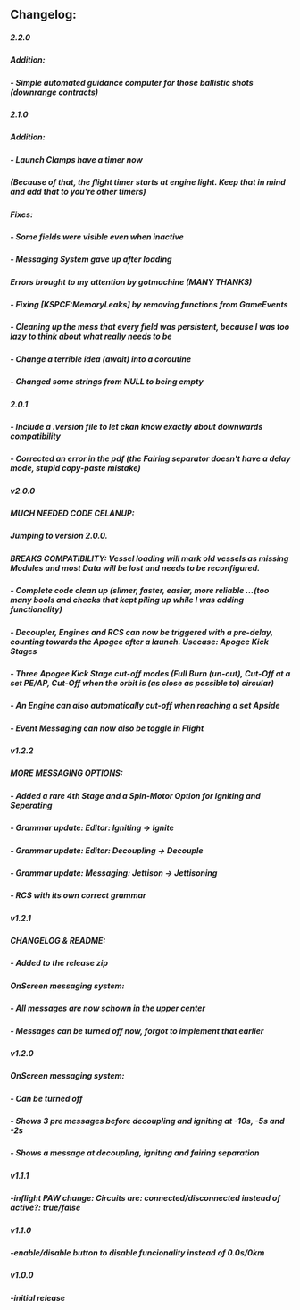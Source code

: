 ## Changelog:
##### 2.2.0
##### Addition:
##### - Simple automated guidance computer for those ballistic shots (downrange contracts)
##### 2.1.0
##### Addition:
##### - Launch Clamps have a timer now
#####   (Because of that, the flight timer starts at engine light. Keep that in mind and add that to you're other timers)
##### Fixes:
##### - Some fields were visible even when inactive
##### - Messaging System gave up after loading
##### Errors brought to my attention by gotmachine (MANY THANKS)
##### - Fixing [KSPCF:MemoryLeaks] by removing functions from GameEvents
##### - Cleaning up the mess that every field was persistent, because I was too lazy to think about what really needs to be
##### - Change a terrible idea (await) into a coroutine
##### - Changed some strings from NULL to being empty
##### 2.0.1
##### - Include a .version file to let ckan know exactly about downwards compatibility
##### - Corrected an error in the pdf (the Fairing separator doesn't have a delay mode, stupid copy-paste mistake)
##### v2.0.0
##### MUCH NEEDED CODE CELANUP:
##### Jumping to version 2.0.0.
##### BREAKS COMPATIBILITY: Vessel loading will mark old vessels as missing Modules and most Data will be lost and needs to be reconfigured.
##### - Complete code clean up (slimer, faster, easier, more reliable ...(too many bools and checks that kept piling up while I was adding functionality)
##### - Decoupler, Engines and RCS can now be triggered with a pre-delay, counting towards the Apogee after a launch. Usecase: Apogee Kick Stages
##### - Three Apogee Kick Stage cut-off modes (Full Burn (un-cut), Cut-Off at a set PE/AP, Cut-Off when the orbit is (as close as possible to) circular)
##### - An Engine can also automatically cut-off when reaching a set Apside
##### - Event Messaging can now also be toggle in Flight
##### v1.2.2
##### MORE MESSAGING OPTIONS:
##### - Added a rare 4th Stage and a Spin-Motor Option for Igniting and Seperating
##### - Grammar update: Editor: Igniting -> Ignite
##### - Grammar update: Editor: Decoupling -> Decouple
##### - Grammar update: Messaging: Jettison -> Jettisoning
##### - RCS with its own correct grammar
##### v1.2.1
##### CHANGELOG & README:
##### - Added to the release zip
##### OnScreen messaging system:
##### - All messages are now schown in the upper center
##### - Messages can be turned off now, forgot to implement that earlier
##### v1.2.0
##### OnScreen messaging system:
##### - Can be turned off
##### - Shows 3 pre messages before decoupling and igniting at -10s, -5s and -2s
##### - Shows a message at decoupling, igniting and fairing separation
##### v1.1.1
##### -inflight PAW change: Circuits are: connected/disconnected instead of active?: true/false
##### v1.1.0
##### -enable/disable button to disable funcionality instead of 0.0s/0km
##### v1.0.0
##### -initial release
